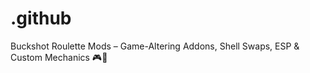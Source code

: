 # .github
Buckshot Roulette Mods – Game-Altering Addons, Shell Swaps, ESP &amp; Custom Mechanics 🎮🔫
